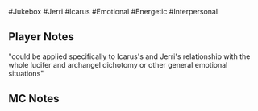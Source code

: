 #Jukebox #Jerri #Icarus #Emotional #Energetic #Interpersonal
## Player Notes
"could be applied specifically to Icarus's and Jerri's relationship with the whole lucifer and archangel dichotomy or other general emotional situations"
## MC Notes
